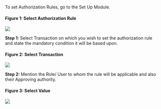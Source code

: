 To set Authorization Rules, go to the Set Up Module.

  

#### Figure 1: Select Authorization Rule

![](assets/erpnext_org/images/erpnext/authorization-rule.png)  

  

__Step 1:__ Select  Transaction on which you wish to set the authorization rule and state the mandatory condition it will be based upon.

  
#### Figure 2: Select Transaction
![](assets/erpnext_org/images/erpnext/authorization-rule-1.png)  

  

__Step 2:__ Mention the Role/ User to whom the rule will be applicable and also their Approving authority.

#### Figure 3: Select Value

![](assets/erpnext_org/images/erpnext/authorization-rule-2.png)  

